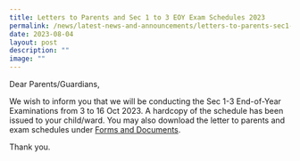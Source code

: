 ```yaml
---
title: Letters to Parents and Sec 1 to 3 EOY Exam Schedules 2023
permalink: /news/latest-news-and-announcements/letters-to-parents-sec1-3-schedule-2023/
date: 2023-08-04
layout: post
description: ""
image: ""
---
```

<p>Dear Parents/Guardians,</p>
<p>We wish to inform you that we will be conducting the Sec 1-3 End-of-Year Examinations from 3 to 16 Oct 2023. A hardcopy of the schedule has been issued to your child/ward. You may also download the letter to parents and exam schedules under <a href="https://www.dunearnsec.moe.edu.sg/dss-pages/files-and-documents/">Forms and Documents</a>.</p>
<p>Thank you.</p>